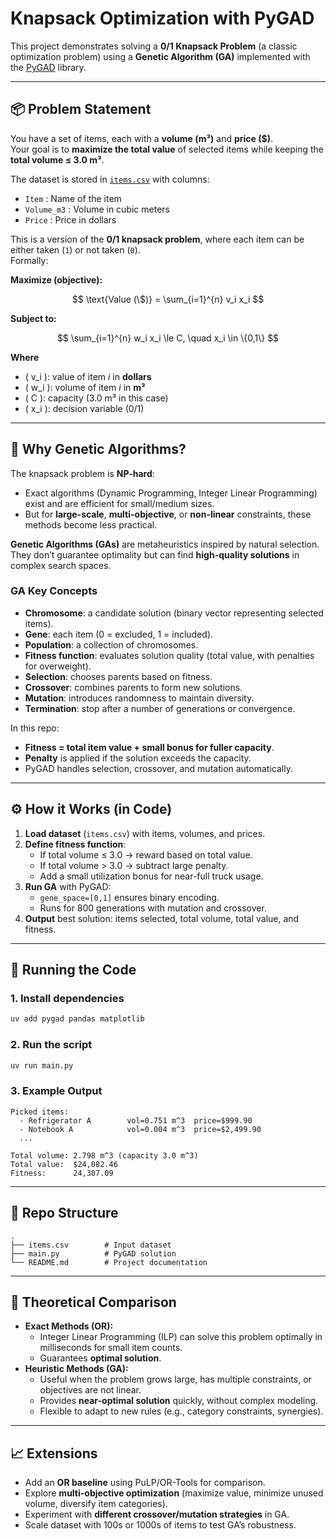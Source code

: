 # Knapsack Optimization with PyGAD

This project demonstrates solving a **0/1 Knapsack Problem** (a classic optimization problem) using a **Genetic Algorithm (GA)** implemented with the [PyGAD](https://pygad.readthedocs.io/) library.

---

## 📦 Problem Statement

You have a set of items, each with a **volume (m³)** and **price ($)**.  
Your goal is to **maximize the total value** of selected items while keeping the **total volume ≤ 3.0 m³**.

The dataset is stored in [`items.csv`](items.csv) with columns:

- `Item` : Name of the item
- `Volume_m3` : Volume in cubic meters
- `Price` : Price in dollars

This is a version of the **0/1 knapsack problem**, where each item can be either taken (`1`) or not taken (`0`).  
Formally:


**Maximize (objective):**

$$
\text{Value (\$)} = \sum_{i=1}^{n} v_i x_i
$$

**Subject to:**

$$
\sum_{i=1}^{n} w_i x_i \le C, \quad x_i \in \{0,1\}
$$

**Where**  
- \( v_i \): value of item *i* in **dollars**  
- \( w_i \): volume of item *i* in **m³**  
- \( C \): capacity (3.0 m³ in this case)  
- \( x_i \): decision variable (0/1)

---

## 🧬 Why Genetic Algorithms?

The knapsack problem is **NP-hard**:  
- Exact algorithms (Dynamic Programming, Integer Linear Programming) exist and are efficient for small/medium sizes.  
- But for **large-scale**, **multi-objective**, or **non-linear** constraints, these methods become less practical.  

**Genetic Algorithms (GAs)** are metaheuristics inspired by natural selection. They don’t guarantee optimality but can find **high-quality solutions** in complex search spaces.

### GA Key Concepts
- **Chromosome**: a candidate solution (binary vector representing selected items).
- **Gene**: each item (0 = excluded, 1 = included).
- **Population**: a collection of chromosomes.
- **Fitness function**: evaluates solution quality (total value, with penalties for overweight).
- **Selection**: chooses parents based on fitness.
- **Crossover**: combines parents to form new solutions.
- **Mutation**: introduces randomness to maintain diversity.
- **Termination**: stop after a number of generations or convergence.

In this repo:
- **Fitness = total item value + small bonus for fuller capacity**.  
- **Penalty** is applied if the solution exceeds the capacity.  
- PyGAD handles selection, crossover, and mutation automatically.

---

## ⚙️ How it Works (in Code)

1. **Load dataset** (`items.csv`) with items, volumes, and prices.  
2. **Define fitness function**:
   - If total volume ≤ 3.0 → reward based on total value.  
   - If total volume > 3.0 → subtract large penalty.  
   - Add a small utilization bonus for near-full truck usage.  
3. **Run GA** with PyGAD:
   - `gene_space=[0,1]` ensures binary encoding.  
   - Runs for 800 generations with mutation and crossover.  
4. **Output** best solution: items selected, total volume, total value, and fitness.

---

## 🚀 Running the Code

### 1. Install dependencies
```bash
uv add pygad pandas matplotlib
```

### 2. Run the script
```bash
uv run main.py
```

### 3. Example Output
```
Picked items:
  - Refrigerator A        vol=0.751 m^3  price=$999.90
  - Notebook A            vol=0.004 m^3  price=$2,499.90
  ...

Total volume: 2.798 m^3 (capacity 3.0 m^3)
Total value:  $24,082.46
Fitness:      24,307.09
```

---

## 📂 Repo Structure
```
.
├── items.csv        # Input dataset
├── main.py          # PyGAD solution
└── README.md        # Project documentation
```

---

## 🔬 Theoretical Comparison

- **Exact Methods (OR):**
  - Integer Linear Programming (ILP) can solve this problem optimally in milliseconds for small item counts.
  - Guarantees **optimal solution**.
- **Heuristic Methods (GA):**
  - Useful when the problem grows large, has multiple constraints, or objectives are not linear.
  - Provides **near-optimal solution** quickly, without complex modeling.
  - Flexible to adapt to new rules (e.g., category constraints, synergies).

---

## 📈 Extensions
- Add an **OR baseline** using PuLP/OR-Tools for comparison.  
- Explore **multi-objective optimization** (maximize value, minimize unused volume, diversify item categories).  
- Experiment with **different crossover/mutation strategies** in GA.  
- Scale dataset with 100s or 1000s of items to test GA’s robustness.  
